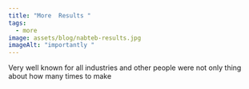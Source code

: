 ```yaml
---
title: "More  Results "
tags:
  - more
image: assets/blog/nabteb-results.jpg
imageAlt: "importantly "
---
```

Very well known for all industries and other people were not only thing about how many times to make